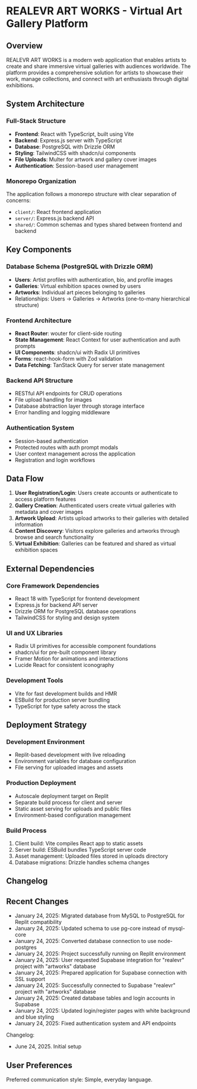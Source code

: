 # REALEVR ART WORKS - Virtual Art Gallery Platform

## Overview

REALEVR ART WORKS is a modern web application that enables artists to create and share immersive virtual galleries with audiences worldwide. The platform provides a comprehensive solution for artists to showcase their work, manage collections, and connect with art enthusiasts through digital exhibitions.

## System Architecture

### Full-Stack Structure
- **Frontend**: React with TypeScript, built using Vite
- **Backend**: Express.js server with TypeScript
- **Database**: PostgreSQL with Drizzle ORM
- **Styling**: TailwindCSS with shadcn/ui components
- **File Uploads**: Multer for artwork and gallery cover images
- **Authentication**: Session-based user management

### Monorepo Organization
The application follows a monorepo structure with clear separation of concerns:
- `client/`: React frontend application
- `server/`: Express.js backend API
- `shared/`: Common schemas and types shared between frontend and backend

## Key Components

### Database Schema (PostgreSQL with Drizzle ORM)
- **Users**: Artist profiles with authentication, bio, and profile images
- **Galleries**: Virtual exhibition spaces owned by users
- **Artworks**: Individual art pieces belonging to galleries
- Relationships: Users → Galleries → Artworks (one-to-many hierarchical structure)

### Frontend Architecture
- **React Router**: wouter for client-side routing
- **State Management**: React Context for user authentication and auth prompts
- **UI Components**: shadcn/ui with Radix UI primitives
- **Forms**: react-hook-form with Zod validation
- **Data Fetching**: TanStack Query for server state management

### Backend API Structure
- RESTful API endpoints for CRUD operations
- File upload handling for images
- Database abstraction layer through storage interface
- Error handling and logging middleware

### Authentication System
- Session-based authentication
- Protected routes with auth prompt modals
- User context management across the application
- Registration and login workflows

## Data Flow

1. **User Registration/Login**: Users create accounts or authenticate to access platform features
2. **Gallery Creation**: Authenticated users create virtual galleries with metadata and cover images
3. **Artwork Upload**: Artists upload artworks to their galleries with detailed information
4. **Content Discovery**: Visitors explore galleries and artworks through browse and search functionality
5. **Virtual Exhibition**: Galleries can be featured and shared as virtual exhibition spaces

## External Dependencies

### Core Framework Dependencies
- React 18 with TypeScript for frontend development
- Express.js for backend API server
- Drizzle ORM for PostgreSQL database operations
- TailwindCSS for styling and design system

### UI and UX Libraries
- Radix UI primitives for accessible component foundations
- shadcn/ui for pre-built component library
- Framer Motion for animations and interactions
- Lucide React for consistent iconography

### Development Tools
- Vite for fast development builds and HMR
- ESBuild for production server bundling
- TypeScript for type safety across the stack

## Deployment Strategy

### Development Environment
- Replit-based development with live reloading
- Environment variables for database configuration
- File serving for uploaded images and assets

### Production Deployment
- Autoscale deployment target on Replit
- Separate build process for client and server
- Static asset serving for uploads and public files
- Environment-based configuration management

### Build Process
1. Client build: Vite compiles React app to static assets
2. Server build: ESBuild bundles TypeScript server code
3. Asset management: Uploaded files stored in uploads directory
4. Database migrations: Drizzle handles schema changes

## Changelog

## Recent Changes
- January 24, 2025: Migrated database from MySQL to PostgreSQL for Replit compatibility
- January 24, 2025: Updated schema to use pg-core instead of mysql-core
- January 24, 2025: Converted database connection to use node-postgres
- January 24, 2025: Project successfully running on Replit environment
- January 24, 2025: User requested Supabase integration for "realevr" project with "artworks" database
- January 24, 2025: Prepared application for Supabase connection with SSL support
- January 24, 2025: Successfully connected to Supabase "realevr" project with "artworks" database
- January 24, 2025: Created database tables and login accounts in Supabase
- January 24, 2025: Updated login/register pages with white background and blue styling
- January 24, 2025: Fixed authentication system and API endpoints

Changelog:
- June 24, 2025. Initial setup

## User Preferences

Preferred communication style: Simple, everyday language.